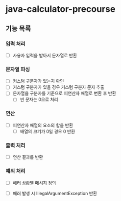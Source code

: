 # java-calculator-precourse

## 기능 목록

### 입력 처리
-[ ] 사용자 입력을 받아서 문자열로 반환

### 문자열 파싱
-[ ] 커스텀 구분자가 있는지 확인
-[ ] 커스텀 구분자가 있을 경우 커스텀 구분자 문자 추출
-[ ] 문자열을 구분자를 기준으로 피연산자 배열로 변환 후 반환
  -[ ] 빈 문자는 0으로 처리

### 연산
-[ ] 피연산자 배열의 요소의 합을 반환
  -[ ] 배열의 크기가 0일 경우 0 반환

### 출력 처리
-[ ] 연산 결과를 반환

### 예외 처리
-[ ] 에러 상황별 메시지 정의
-[ ] 에러 발생 시 IllegalArgumentException 반환

